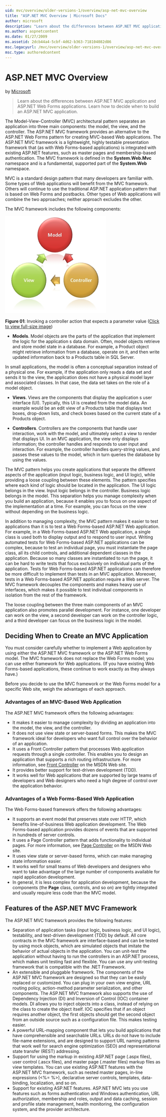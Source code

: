 ```yaml
---
uid: mvc/overview/older-versions-1/overview/asp-net-mvc-overview
title: "ASP.NET MVC Overview | Microsoft Docs"
author: microsoft
description: "Learn about the differences between ASP.NET MVC application and ASP.NET Web Forms applications. Learn how to decide when to build an ASP.NET MVC application."
ms.author: aspnetcontent
ms.date: 01/27/2009
ms.assetid: 2dcb44a4-5cbf-4d62-b363-718104082d86
msc.legacyurl: /mvc/overview/older-versions-1/overview/asp-net-mvc-overview
msc.type: authoredcontent
---
```

ASP.NET MVC Overview
====================
by [Microsoft](https://github.com/microsoft)

> Learn about the differences between ASP.NET MVC application and ASP.NET Web Forms applications. Learn how to decide when to build an ASP.NET MVC application.


The Model-View-Controller (MVC) architectural pattern separates an application into three main components: the model, the view, and the controller. The ASP.NET MVC framework provides an alternative to the ASP.NET Web Forms pattern for creating MVC-based Web applications. The ASP.NET MVC framework is a lightweight, highly testable presentation framework that (as with Web Forms-based applications) is integrated with existing ASP.NET features, such as master pages and membership-based authentication. The MVC framework is defined in the **System.Web.Mvc** namespace and is a fundamental, supported part of the **System.Web** namespace.   
  
MVC is a standard design pattern that many developers are familiar with. Some types of Web applications will benefit from the MVC framework. Others will continue to use the traditional ASP.NET application pattern that is based on Web Forms and postbacks. Other types of Web applications will combine the two approaches; neither approach excludes the other.   
  
The MVC framework includes the following components:


[![Invoking a controller action that expects a parameter value](asp-net-mvc-overview/_static/image1.jpg)](asp-net-mvc-overview/_static/image1.png)

**Figure 01**: Invoking a controller action that expects a parameter value ([Click to view full-size image](asp-net-mvc-overview/_static/image2.png))


- **Models**. Model objects are the parts of the application that implement the logic for the application s data domain. Often, model objects retrieve and store model state in a database. For example, a Product object might retrieve information from a database, operate on it, and then write updated information back to a Products table in SQL Server.

In small applications, the model is often a conceptual separation instead of a physical one. For example, if the application only reads a data set and sends it to the view, the application does not have a physical model layer and associated classes. In that case, the data set takes on the role of a model object.

- **Views**. Views are the components that display the application s user interface (UI). Typically, this UI is created from the model data. An example would be an edit view of a Products table that displays text boxes, drop-down lists, and check boxes based on the current state of a Products object.

- **Controllers**. Controllers are the components that handle user interaction, work with the model, and ultimately select a view to render that displays UI. In an MVC application, the view only displays information; the controller handles and responds to user input and interaction. For example, the controller handles query-string values, and passes these values to the model, which in turn queries the database by using the values.

The MVC pattern helps you create applications that separate the different aspects of the application (input logic, business logic, and UI logic), while providing a loose coupling between these elements. The pattern specifies where each kind of logic should be located in the application. The UI logic belongs in the view. Input logic belongs in the controller. Business logic belongs in the model. This separation helps you manage complexity when you build an application, because it enables you to focus on one aspect of the implementation at a time. For example, you can focus on the view without depending on the business logic.   
  
In addition to managing complexity, the MVC pattern makes it easier to test applications than it is to test a Web Forms-based ASP.NET Web application. For example, in a Web Forms-based ASP.NET Web application, a single class is used both to display output and to respond to user input. Writing automated tests for Web Forms-based ASP.NET applications can be complex, because to test an individual page, you must instantiate the page class, all its child controls, and additional dependent classes in the application. Because so many classes are instantiated to run the page, it can be hard to write tests that focus exclusively on individual parts of the application. Tests for Web Forms-based ASP.NET applications can therefore be more difficult to implement than tests in an MVC application. Moreover, tests in a Web Forms-based ASP.NET application require a Web server. The MVC framework decouples the components and makes heavy use of interfaces, which makes it possible to test individual components in isolation from the rest of the framework.   
  
The loose coupling between the three main components of an MVC application also promotes parallel development. For instance, one developer can work on the view, a second developer can work on the controller logic, and a third developer can focus on the business logic in the model.

## Deciding When to Create an MVC Application

You must consider carefully whether to implement a Web application by using either the ASP.NET MVC framework or the ASP.NET Web Forms model. The MVC framework does not replace the Web Forms model; you can use either framework for Web applications. (If you have existing Web Forms-based applications, these continue to work exactly as they always have.)   
  
Before you decide to use the MVC framework or the Web Forms model for a specific Web site, weigh the advantages of each approach.

### Advantages of an MVC-Based Web Application

The ASP.NET MVC framework offers the following advantages:

- It makes it easier to manage complexity by dividing an application into the model, the view, and the controller.
- It does not use view state or server-based forms. This makes the MVC framework ideal for developers who want full control over the behavior of an application.
- It uses a Front Controller pattern that processes Web application requests through a single controller. This enables you to design an application that supports a rich routing infrastructure. For more information, see [Front Controller](https://go.microsoft.com/fwlink/?LinkId=106357 "Front Controller") on the MSDN Web site.
- It provides better support for test-driven development (TDD).
- It works well for Web applications that are supported by large teams of developers and Web designers who need a high degree of control over the application behavior.

### Advantages of a Web Forms-Based Web Application

The Web Forms-based framework offers the following advantages:

- It supports an event model that preserves state over HTTP, which benefits line-of-business Web application development. The Web Forms-based application provides dozens of events that are supported in hundreds of server controls.
- It uses a Page Controller pattern that adds functionality to individual pages. For more information, see [Page Controller](https://go.microsoft.com/fwlink/?LinkId=106359 "Page Controller") on the MSDN Web site.
- It uses view state or server-based forms, which can make managing state information easier.
- It works well for small teams of Web developers and designers who want to take advantage of the large number of components available for rapid application development.
- In general, it is less complex for application development, because the components (the **Page** class, controls, and so on) are tightly integrated and usually require less code than the MVC model.

## Features of the ASP.NET MVC Framework

The ASP.NET MVC framework provides the following features:

- Separation of application tasks (input logic, business logic, and UI logic), testability, and test-driven development (TDD) by default. All core contracts in the MVC framework are interface-based and can be tested by using mock objects, which are simulated objects that imitate the behavior of actual objects in the application. You can unit-test the application without having to run the controllers in an ASP.NET process, which makes unit testing fast and flexible. You can use any unit-testing framework that is compatible with the .NET Framework.
- An extensible and pluggable framework. The components of the ASP.NET MVC framework are designed so that they can be easily replaced or customized. You can plug in your own view engine, URL routing policy, action-method parameter serialization, and other components. The ASP.NET MVC framework also supports the use of Dependency Injection (DI) and Inversion of Control (IOC) container models. DI allows you to inject objects into a class, instead of relying on the class to create the object itself. IOC specifies that if an object requires another object, the first objects should get the second object from an outside source such as a configuration file. This makes testing easier.
- A powerful URL-mapping component that lets you build applications that have comprehensible and searchable URLs. URLs do not have to include file-name extensions, and are designed to support URL naming patterns that work well for search engine optimization (SEO) and representational state transfer (REST) addressing.
- Support for using the markup in existing ASP.NET page (.aspx files), user control (.ascx files), and master page (.master files) markup files as view templates. You can use existing ASP.NET features with the ASP.NET MVC framework, such as nested master pages, in-line expressions (&lt;%= %&gt;), declarative server controls, templates, data-binding, localization, and so on.
- Support for existing ASP.NET features. ASP.NET MVC lets you use features such as forms authentication and Windows authentication, URL authorization, membership and roles, output and data caching, session and profile state management, health monitoring, the configuration system, and the provider architecture.
